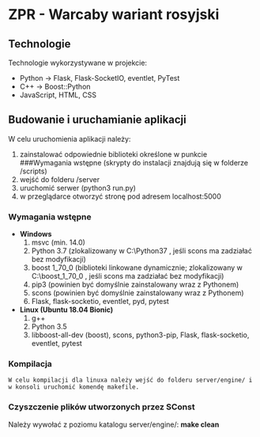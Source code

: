 # ZPR - Warcaby wariant rosyjski

## Technologie
Technologie wykorzystywane w projekcie:
- Python -> Flask, Flask-SocketIO, eventlet, PyTest
- C++ -> Boost::Python
- JavaScript, HTML, CSS

## Budowanie i uruchamianie aplikacji
W celu uruchomienia aplikacji należy:
1. zainstalować odpowiednie biblioteki określone w punkcie ###Wymagania wstępne (skrypty do instalacji znajdują się w folderze /scripts)
2. wejść do folderu /server
3. uruchomić serwer (python3 run.py)
4. w przeglądarce otworzyć stronę pod adresem localhost:5000


### Wymagania wstępne
- **Windows**
  1. msvc (min. 14.0)
  2. Python 3.7 (zlokalizowany w C:\Python37 , jeśli scons ma zadziałać bez modyfikacji)
  3. boost 1_70_0 (biblioteki linkowane dynamicznie; zlokalizowany w C:\boost_1_70_0 , jeśli scons ma zadziałać bez modyfikacji)
  4. pip3 (powinien być domyślnie zainstalowany wraz z Pythonem)
  5. scons (powinien być domyślnie zainstalowany wraz z Pythonem)
  6. Flask, flask-socketio, eventlet, pyd, pytest 
- **Linux (Ubuntu 18.04 Bionic)**
  1. g++
  2. Python 3.5 
  3. libboost-all-dev (boost), scons, python3-pip, Flask, flask-socketio, eventlet, pytest 

### Kompilacja
	W celu kompilacji dla linuxa należy wejść do folderu server/engine/ i w konsoli uruchomić komendę makefile. 
### Czyszczenie plików utworzonych przez SConst
Należy wywołać z poziomu katalogu server/engine/:
**make clean**
